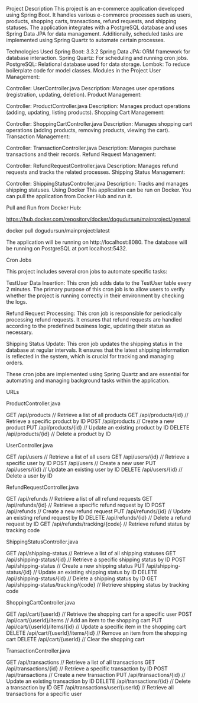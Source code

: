 Project Description
This project is an e-commerce application developed using Spring Boot. 
It handles various e-commerce processes such as users, products, shopping carts, transactions, refund requests, and shipping statuses. 
The application integrates with a PostgreSQL database and uses Spring Data JPA for data management. 
Additionally, scheduled tasks are implemented using Spring Quartz to automate certain processes.

Technologies Used
Spring Boot: 3.3.2
Spring Data JPA: ORM framework for database interaction.
Spring Quartz: For scheduling and running cron jobs.
PostgreSQL: Relational database used for data storage.
Lombok: To reduce boilerplate code for model classes.
Modules in the Project
User Management:

Controller: UserController.java
Description: Manages user operations (registration, updating, deletion).
Product Management:

Controller: ProductController.java
Description: Manages product operations (adding, updating, listing products).
Shopping Cart Management:

Controller: ShoppingCartController.java
Description: Manages shopping cart operations (adding products, removing products, viewing the cart).
Transaction Management:

Controller: TransactionController.java
Description: Manages purchase transactions and their records.
Refund Request Management:

Controller: RefundRequestController.java
Description: Manages refund requests and tracks the related processes.
Shipping Status Management:

Controller: ShippingStatusController.java
Description: Tracks and manages shipping statuses.
Using Docker
This application can be run on Docker. You can pull the application from Docker Hub and run it.

Pull and Run from Docker Hub:

https://hub.docker.com/repository/docker/dogudursun/mainproject/general

docker pull dogudursun/mainproject:latest

The application will be running on http://localhost:8080. The database will be running on PostgreSQL at port localhost:5432.

Cron Jobs

This project includes several cron jobs to automate specific tasks:

TestUser Data Insertion: This cron job adds data to the TestUser table every 2 minutes. The primary purpose of this cron job is to allow users to verify whether the project is running correctly in their environment by checking the logs.

Refund Request Processing: This cron job is responsible for periodically processing refund requests. It ensures that refund requests are handled according to the predefined business logic, updating their status as necessary.

Shipping Status Update: This cron job updates the shipping status in the database at regular intervals. It ensures that the latest shipping information is reflected in the system, which is crucial for tracking and managing orders.

These cron jobs are implemented using Spring Quartz and are essential for automating and managing background tasks within the application.


URLs


ProductController.java

GET /api/products          // Retrieve a list of all products
GET /api/products/{id}     // Retrieve a specific product by ID
POST /api/products         // Create a new product
PUT /api/products/{id}     // Update an existing product by ID
DELETE /api/products/{id}  // Delete a product by ID


UserController.java

GET /api/users               // Retrieve a list of all users
GET /api/users/{id}          // Retrieve a specific user by ID
POST /api/users              // Create a new user
PUT /api/users/{id}          // Update an existing user by ID
DELETE /api/users/{id}       // Delete a user by ID


RefundRequestController.java

GET /api/refunds                    // Retrieve a list of all refund requests
GET /api/refunds/{id}               // Retrieve a specific refund request by ID
POST /api/refunds                   // Create a new refund request
PUT /api/refunds/{id}               // Update an existing refund request by ID
DELETE /api/refunds/{id}            // Delete a refund request by ID
GET /api/refunds/tracking/{code}    // Retrieve refund status by tracking code


ShippingStatusController.java

GET /api/shipping-status                  // Retrieve a list of all shipping statuses
GET /api/shipping-status/{id}             // Retrieve a specific shipping status by ID
POST /api/shipping-status                 // Create a new shipping status
PUT /api/shipping-status/{id}             // Update an existing shipping status by ID
DELETE /api/shipping-status/{id}          // Delete a shipping status by ID
GET /api/shipping-status/tracking/{code}  // Retrieve shipping status by tracking code


ShoppingCartController.java

GET /api/cart/{userId}               // Retrieve the shopping cart for a specific user
POST /api/cart/{userId}/items        // Add an item to the shopping cart
PUT /api/cart/{userId}/items/{id}    // Update a specific item in the shopping cart
DELETE /api/cart/{userId}/items/{id} // Remove an item from the shopping cart
DELETE /api/cart/{userId}            // Clear the shopping cart


TransactionController.java

GET /api/transactions                 // Retrieve a list of all transactions
GET /api/transactions/{id}            // Retrieve a specific transaction by ID
POST /api/transactions                // Create a new transaction
PUT /api/transactions/{id}            // Update an existing transaction by ID
DELETE /api/transactions/{id}         // Delete a transaction by ID
GET /api/transactions/user/{userId}   // Retrieve all transactions for a specific user
